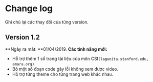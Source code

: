 # Change log 
Ghi chú lại các thay đổi của từng version.

## Version 1.2 
**Ngày ra mắt: **01/04/2019.
**Các tính năng mới:**

* Hỗ trợ thêm 1 số trang tài liệu của môn CSI`(lagunita.stanford.edu, amara.org)`.
* Bỏ một số đoạn code gây lỗi không xem được video.
* Hỗ trợ từng theme cho từng trang web khác nhau.

